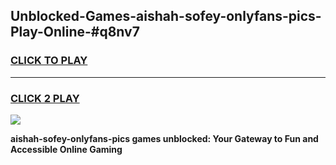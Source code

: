 
## Unblocked-Games-aishah-sofey-onlyfans-pics-Play-Online-#q8nv7
<h3>
<a href="https://premium.freeplayer.one?title=aishah-sofey-onlyfans-pics&ref=27F">CLICK TO PLAY</a></h3>
<hr>

<h3>
<a href="https://premium.freeplayer.one?title=aishah-sofey-onlyfans-pics&ref=27F">CLICK 2 PLAY</a>
  
</h3>

<a href="https://premium.freeplayer.one?title=aishah-sofey-onlyfans-pics&ref=27F"><img src="https://clearcache.store/games.png"></a>


**aishah-sofey-onlyfans-pics games unblocked: Your Gateway to Fun and Accessible Online Gaming**
